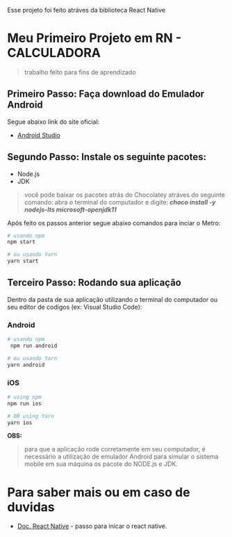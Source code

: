 Esse projeto foi feito atráves da biblioteca React Native
# Meu Primeiro Projeto em RN - CALCULADORA 
> trabalho feito para fins de aprendizado 

## Primeiro Passo: Faça download do Emulador Android 


Segue abaixo link do site oficial:
* [Android Studio](https://developer.android.com/studio)



## Segundo Passo: Instale os seguinte pacotes:
* Node.js
* JDK

> você pode baixar os pacotes atrás do Chocolatey atráves do seguinte comando: abra o terminal do computador e digite: **_choco install -y nodejs-lts microsoft-openjdk11_**



Após feito os passos anterior segue abaixo comandos para inciar o Metro:

```bash
# usando npm
npm start

# ou usando Yarn
yarn start
```

## Terceiro Passo: Rodando sua aplicação

Dentro da pasta de sua aplicação utilizando o terminal do computador ou seu editor de codigos (ex: Visual Studio Code):

### Android

```bash
# usando npm
 npm run android

# ou usando Yarn
yarn android
```

### iOS

```bash
# using npm
npm run ios

# OR using Yarn
yarn ios
```

__OBS:__
> para que a aplicação rode corretamente em seu computador, é necessário a utilização de emulador Android para simular o sistema mobile em sua máquina os pacote do NODE.js e JDK.





# Para saber mais ou em caso de duvidas




- [Doc. React Native](https://reactnative.dev/docs/environment-setup) - passo para inicar o react native.


